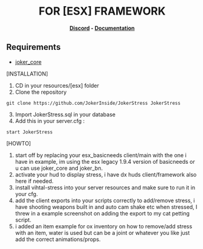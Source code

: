 <h1 align='center'>FOR [ESX] FRAMEWORK</a></h1><p align='center'><b><a href='https://discord.esx-framework.org/'>Discord</a> - <a href='https://documentation.esx-framework.org/legacy/installation'>Documentation</a></b></h5>

## Requirements
- [joker_core](https://github.com/JokerInside/joker_core)


[INSTALLATION]

1) CD in your resources/[esx] folder
2) Clone the repository
```
git clone https://github.com/JokerInside/JokerStress JokerStress
```
3) Import JokerStress.sql in your database
4) Add this in your server.cfg :

```
start JokerStress
```

[HOWTO]

1) start off by replacing your esx_basicneeds client/main with the one i have in example, im using the esx legacy 1.9.4 version of basicneeds or u can use joker_core and joker_bn.
2) activate your hud to display stress, i have dx huds client/framework also here if needed.
3) install vihtal-stress into your server resources  and make sure to run it in your cfg.
4) add the client exports into your scripts correctly to add/remove stress, i have shooting weapons built in and auto cam shake etc when stressed, I threw in a example screenshot on adding the export to my cat petting script.
5) i added an item example for ox inventory on how to remove/add stress with an item, water is used but can be a joint or whatever you like just add the correct animations/props.
